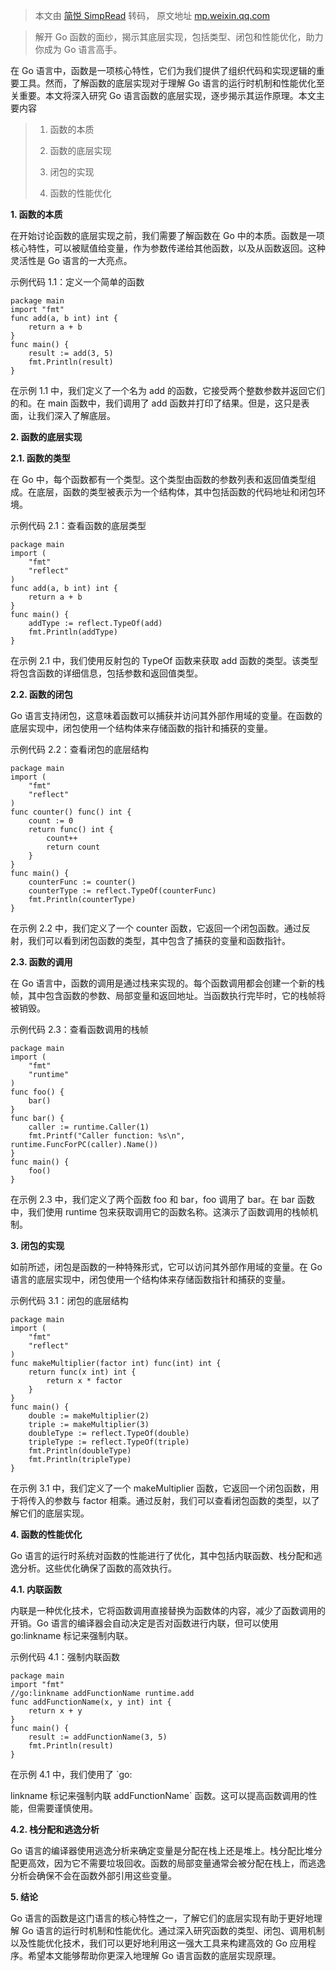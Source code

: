 > 本文由 [简悦 SimpRead](http://ksria.com/simpread/) 转码， 原文地址 [mp.weixin.qq.com](https://mp.weixin.qq.com/s/uStw9Sd3WsX3PiVSySJSQA)

> 解开 Go 函数的面纱，揭示其底层实现，包括类型、闭包和性能优化，助力你成为 Go 语言高手。

在 Go 语言中，函数是一项核心特性，它们为我们提供了组织代码和实现逻辑的重要工具。然而，了解函数的底层实现对于理解 Go 语言的运行时机制和性能优化至关重要。本文将深入研究 Go 语言函数的底层实现，逐步揭示其运作原理。本文主要内容

> 1.  函数的本质
>     
> 2.  函数的底层实现
>     
> 3.  闭包的实现
>     
> 4.  函数的性能优化
>     

**1. 函数的本质**

在开始讨论函数的底层实现之前，我们需要了解函数在 Go 中的本质。函数是一项核心特性，可以被赋值给变量，作为参数传递给其他函数，以及从函数返回。这种灵活性是 Go 语言的一大亮点。

示例代码 1.1：定义一个简单的函数

```
package main
import "fmt"
func add(a, b int) int {
    return a + b
}
func main() {
    result := add(3, 5)
    fmt.Println(result)
}

```

在示例 1.1 中，我们定义了一个名为 add 的函数，它接受两个整数参数并返回它们的和。在 main 函数中，我们调用了 add 函数并打印了结果。但是，这只是表面，让我们深入了解底层。

**2. 函数的底层实现**

****2.1. 函数的类型****

在 Go 中，每个函数都有一个类型。这个类型由函数的参数列表和返回值类型组成。在底层，函数的类型被表示为一个结构体，其中包括函数的代码地址和闭包环境。

示例代码 2.1：查看函数的底层类型

```
package main
import (
    "fmt"
    "reflect"
)
func add(a, b int) int {
    return a + b
}
func main() {
    addType := reflect.TypeOf(add)
    fmt.Println(addType)
}

```

在示例 2.1 中，我们使用反射包的 TypeOf 函数来获取 add 函数的类型。该类型将包含函数的详细信息，包括参数和返回值类型。

****2.2. 函数的闭包****

Go 语言支持闭包，这意味着函数可以捕获并访问其外部作用域的变量。在函数的底层实现中，闭包使用一个结构体来存储函数的指针和捕获的变量。

示例代码 2.2：查看闭包的底层结构

```
package main
import (
    "fmt"
    "reflect"
)
func counter() func() int {
    count := 0
    return func() int {
        count++
        return count
    }
}
func main() {
    counterFunc := counter()
    counterType := reflect.TypeOf(counterFunc)
    fmt.Println(counterType)
}

```

在示例 2.2 中，我们定义了一个 counter 函数，它返回一个闭包函数。通过反射，我们可以看到闭包函数的类型，其中包含了捕获的变量和函数指针。

****2.3. 函数的调用****

在 Go 语言中，函数的调用是通过栈来实现的。每个函数调用都会创建一个新的栈帧，其中包含函数的参数、局部变量和返回地址。当函数执行完毕时，它的栈帧将被销毁。

示例代码 2.3：查看函数调用的栈帧

```
package main
import (
    "fmt"
    "runtime"
)
func foo() {
    bar()
}
func bar() {
    caller := runtime.Caller(1)
    fmt.Printf("Caller function: %s\n", runtime.FuncForPC(caller).Name())
}
func main() {
    foo()
}

```

在示例 2.3 中，我们定义了两个函数 foo 和 bar，foo 调用了 bar。在 bar 函数中，我们使用 runtime 包来获取调用它的函数名称。这演示了函数调用的栈帧机制。

**3. 闭包的实现**

如前所述，闭包是函数的一种特殊形式，它可以访问其外部作用域的变量。在 Go 语言的底层实现中，闭包使用一个结构体来存储函数指针和捕获的变量。

示例代码 3.1：闭包的底层结构

```
package main
import (
    "fmt"
    "reflect"
)
func makeMultiplier(factor int) func(int) int {
    return func(x int) int {
        return x * factor
    }
}
func main() {
    double := makeMultiplier(2)
    triple := makeMultiplier(3)
    doubleType := reflect.TypeOf(double)
    tripleType := reflect.TypeOf(triple)
    fmt.Println(doubleType)
    fmt.Println(tripleType)
}

```

在示例 3.1 中，我们定义了一个 makeMultiplier 函数，它返回一个闭包函数，用于将传入的参数与 factor 相乘。通过反射，我们可以查看闭包函数的类型，以了解它们的底层实现。

**4. 函数的性能优化**

Go 语言的运行时系统对函数的性能进行了优化，其中包括内联函数、栈分配和逃逸分析。这些优化确保了函数的高效执行。

****4.1. 内联函数****

内联是一种优化技术，它将函数调用直接替换为函数体的内容，减少了函数调用的开销。Go 语言的编译器会自动决定是否对函数进行内联，但可以使用 go:linkname 标记来强制内联。

示例代码 4.1：强制内联函数

```
package main
import "fmt"
//go:linkname addFunctionName runtime.add
func addFunctionName(x, y int) int {
    return x + y
}
func main() {
    result := addFunctionName(3, 5)
    fmt.Println(result)
}

```

在示例 4.1 中，我们使用了 `go:

linkname 标记来强制内联 addFunctionName` 函数。这可以提高函数调用的性能，但需要谨慎使用。

****4.2. 栈分配和逃逸分析****

Go 语言的编译器使用逃逸分析来确定变量是分配在栈上还是堆上。栈分配比堆分配更高效，因为它不需要垃圾回收。函数的局部变量通常会被分配在栈上，而逃逸分析会确保不会在函数外部引用这些变量。

**5. 结论**

Go 语言的函数是这门语言的核心特性之一，了解它们的底层实现有助于更好地理解 Go 语言的运行时机制和性能优化。通过深入研究函数的类型、闭包、调用机制以及性能优化技术，我们可以更好地利用这一强大工具来构建高效的 Go 应用程序。希望本文能够帮助你更深入地理解 Go 语言函数的底层实现原理。